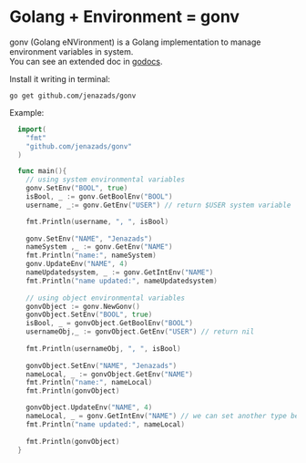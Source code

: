 # Golang + Environment = gonv

gonv (Golang eNVironment) is a Golang implementation to manage environment variables in system.  
You can see an extended doc in [godocs](https://godoc.org/github.com/Jenazads/gonv).

Install it writing in terminal:

    go get github.com/jenazads/gonv

Example:

  ```go
    import(
      "fmt"
      "github.com/jenazads/gonv"
    )

    func main(){
      // using system environmental variables
      gonv.SetEnv("BOOL", true)
      isBool, _ := gonv.GetBoolEnv("BOOL")
      username, _:= gonv.GetEnv("USER") // return $USER system variable

      fmt.Println(username, ", ", isBool)
      
      gonv.SetEnv("NAME", "Jenazads")
      nameSystem ,_ := gonv.GetEnv("NAME")
      fmt.Println("name:", nameSystem)
      gonv.UpdateEnv("NAME", 4)
      nameUpdatedsystem, _ := gonv.GetIntEnv("NAME")
      fmt.Println("name updated:", nameUpdatedsystem)
      
      // using object environmental variables
      gonvObject := gonv.NewGonv()
      gonvObject.SetEnv("BOOL", true)
      isBool, _ = gonvObject.GetBoolEnv("BOOL")
      usernameObj,_ := gonvObject.GetEnv("USER") // return nil
      
      fmt.Println(usernameObj, ", ", isBool)
      
      gonvObject.SetEnv("NAME", "Jenazads")
      nameLocal, _ := gonvObject.GetEnv("NAME")
      fmt.Println("name:", nameLocal)
      fmt.Println(gonvObject)

      gonvObject.UpdateEnv("NAME", 4)
      nameLocal, _ = gonv.GetIntEnv("NAME") // we can set another type because is interface type !
      fmt.Println("name updated:", nameLocal)
      
      fmt.Println(gonvObject)
    }
  ```
